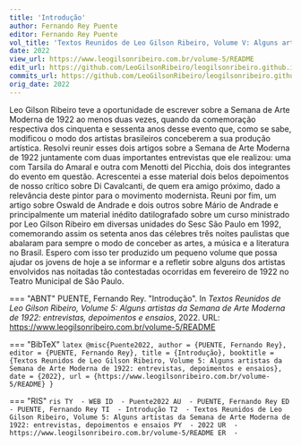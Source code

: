 ```yaml
---
title: 'Introdução'
author: Fernando Rey Puente
editor: Fernando Rey Puente
vol_title: 'Textos Reunidos de Leo Gilson Ribeiro, Volume V: Alguns artistas da Semana de Arte Moderna de 1922: entrevistas, depoimentos e ensaios'
date: 2022
view_url: https://www.leogilsonribeiro.com.br/volume-5/README
edit_url: https://github.com/LeoGilsonRibeiro/leogilsonribeiro.github.io/edit/main//docs/markdown/volume-5/README.md
commits_url: https://github.com/LeoGilsonRibeiro/leogilsonribeiro.github.io/commits/main/docs/markdown/volume-5/README.md
orig_date: 2022
---
```


Leo Gilson Ribeiro teve a oportunidade de escrever sobre a Semana de Arte Moderna de 1922 ao menos duas vezes, quando da comemoração respectiva dos cinquenta e sessenta anos desse evento que, como se sabe, modificou o modo dos artistas brasileiros conceberem a sua produção artística. Resolvi reunir esses dois artigos sobre a Semana de Arte Moderna de 1922 juntamente com duas importantes entrevistas que ele realizou: uma com Tarsila do Amaral e outra com Menotti del Picchia, dois dos integrantes do evento em questão. Acrescentei a esse material dois belos depoimentos de nosso crítico sobre Di Cavalcanti, de quem era amigo próximo, dado a relevância deste pintor para o movimento modernista. Reuni por fim, um artigo sobre Oswald de Andrade e dois outros sobre Mário de Andrade e principalmente um material inédito datilografado sobre um curso ministrado por Leo Gilson Ribeiro em diversas unidades do Sesc São Paulo em 1992, comemorando assim os setenta anos das célebres três noites paulistas que abalaram para sempre o modo de conceber as artes, a música e a literatura no Brasil. Espero com isso ter produzido um pequeno volume que possa ajudar os jovens de hoje a se informar e a refletir sobre alguns dos artistas envolvidos nas noitadas tão contestadas ocorridas em fevereiro de 1922 no Teatro Municipal de São Paulo.


=== "ABNT"
    PUENTE, Fernando Rey. "Introdução". In <em>Textos Reunidos de Leo Gilson Ribeiro, Volume 5: Alguns artistas da Semana de Arte Moderna de 1922: entrevistas, depoimentos e ensaios</em>, 2022. URL: <a href="stable_url">https://www.leogilsonribeiro.com.br/volume-5/README</a>

=== "BibTeX"
    ```latex
    @misc{Puente2022,
    author = {PUENTE, Fernando Rey},
    editor = {PUENTE, Fernando Rey},
    title = {Introdução},
    booktitle = {Textos Reunidos de Leo Gilson Ribeiro, Volume 5: Alguns artistas da Semana de Arte Moderna de 1922: entrevistas, depoimentos e ensaios},
    date = {2022},
    url = {https://www.leogilsonribeiro.com.br/volume-5/README}
    }
    ```

=== "RIS"
    ```ris
    TY  - WEB
    ID  - Puente2022
    AU  - PUENTE, Fernando Rey
    ED  - PUENTE, Fernando Rey
    TI  - Introdução
    T2  - Textos Reunidos de Leo Gilson Ribeiro, Volume 5: Alguns artistas da Semana de Arte Moderna de 1922: entrevistas, depoimentos e ensaios
    PY  - 2022
    UR  - https://www.leogilsonribeiro.com.br/volume-5/README
    ER  - 
    ```
